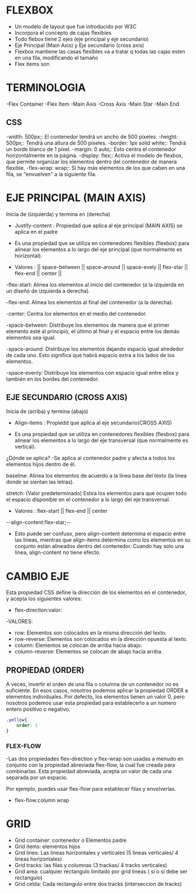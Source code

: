 # FLEXBOX

- Un modelo de layout que fue introducido por W3C
- Incorpora el concepto de cajas flexibles
- Todo flebox tiene 2 ejes (eje principal y eje secundario)
- Eje Principal (Main Axis) y Eje secundario (cross axis)
- Flexbox mantiene las casas flexibles va a tratar q todas las cajas esten en una fila, modificando el tamaño
- Flex items son

# TERMINOLOGIA 
-Flex Container
-Flex Item
-Main Axis
-Cross Axis
-Main Star
-Main End


## CSS  

-width: 500px;: El contenedor tendrá un ancho de 500 píxeles.
-height: 500px;: Tendrá una altura de 500 píxeles.
-border: 1px solid white;: Tendrá un borde blanco de 1 píxel.
-margin: 0 auto;: Esto centra el contenedor horizontalmente en la página.
-display: flex;: Activa el modelo de flexbox, que permite organizar los elementos dentro del contenedor de manera flexible.
-flex-wrap: wrap;: Si hay más elementos de los que caben en una fila, se "envuelven" a la siguiente fila.

# EJE PRINCIPAL (MAIN AXIS)
Inicia de (izquierda) y termina en (derecha)

- Justify-content : Propiedad que aplica al eje principal (MAIN AXIS) se aplica en el padre

- Es una propiedad que se utiliza en contenedores flexibles (flexbox) para alinear los elementos a lo largo del eje principal (que normalmente es horizontal).

- Valores : ||  space-between || space-around || space-evely || flex-star || flex-end || center ||

-flex-start: Alinea los elementos al inicio del contenedor (a la izquierda en un diseño de izquierda a derecha).

-flex-end: Alinea los elementos al final del contenedor (a la derecha).

-center: Centra los elementos en el medio del contenedor.

-space-between: Distribuye los elementos de manera que el primer elemento esté al principio, el último al final y el espacio entre los demás elementos sea igual.

-space-around: Distribuye los elementos dejando espacio igual alrededor de cada uno. Esto significa que habrá espacio extra a los lados de los elementos.

-space-evenly: Distribuye los elementos con espacio igual entre ellos y también en los bordes del contenedor.



## EJE SECUNDARIO (CROSS AXIS)
 Inicia de (arriba) y termina (abajo)
 - Align-items : Propiedd que aplica al eje secundario(CROSS AXIS)

 - Es una propiedad que se utiliza en contenedores flexibles (flexbox) para alinear los elementos a lo largo del eje transversal (que normalmente es vertical).

¿Dónde se aplica?
-Se aplica al contenedor padre y afecta a todos los elementos hijos dentro de él.

baseline: Alinea los elementos de acuerdo a la línea base del texto (la línea donde se sientan las letras).

stretch: (Valor predeterminado) Estira los elementos para que ocupen todo el espacio disponible en el contenedor a lo largo del eje transversal.


- Valores : flex-start || flex-end || center

--align-content:flex-star;--

- Esto puede ser confuso, pero align-content determina el espacio entre las líneas, mientras que align-items determina como los elementos en su conjunto están alineados dentro del contenedor. Cuando hay solo una línea, align-content no tiene efecto.
 
# CAMBIO EJE
 Esta propiedad CSS define la dirección de los elementos en el contenedor, y acepta los siguientes valores:

- flex-direction:valor:

-VALORES: 
- row: Elementos son colocados en la misma dirección del texto.
- row-reverse: Elementos son colocados en la dirección opuesta al texto.
- column: Elementos se colocan de arriba hacia abajo.
- column-reverse: Elementos se colocan de abajo hacia arriba.

## PROPIEDAD (ORDER)
A veces, invertir el orden de una fila o columna de un contenedor no es suficiente. En esos casos, nosotros podemos aplicar la propiedad ORDER a elementos individuales. Por defecto, los elementos tienen un valor 0, pero nosotros podemos usar esta propiedad para establecerlo a un número entero positivo o negativo.

```CSS
.yellow{
    order: 1
}
```

### FLEX-FLOW
-Las dos propiedades flex-direction y flex-wrap son usadas a menudo en conjunto con la propiedad abreviada flex-flow, la cual fue creada para combinarlas. Esta propiedad abreviada, acepta un valor de cada una separada por un espacio.

Por ejemplo, puedes usar flex-flow para establecer filas y envolverlas.
- flex-flow:column wrap

# GRID

- Grid container: contenedor o Elementos padre
- Grid items: elementos hijos
- Grid lines: Las lineas horizontales y verticales (5 lineas verticales/ 4 lineas horizontales)
- Grid tracks: las filas y columnas (3 trackas/ 4 tracks verticales)
- Grid area: cualquier rectangulo limitado por grid lineas ( si o si debe ser rectangulo)
- Grid celda: Cada rectangulo entre dos tracks (interseccion de tracks)